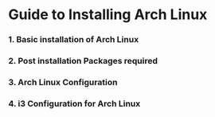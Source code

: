 # Guide to Installing Arch Linux

### 1. Basic installation of Arch Linux
### 2. Post installation Packages required
### 3. Arch Linux Configuration
### 4. i3 Configuration for Arch Linux

